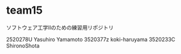 # team15
ソフトウェア工学Ⅱのための練習用リポジトリ

2520278U Yasuhiro Yamamoto
3520377z koki-haruyama 
3520233C ShironoShota
